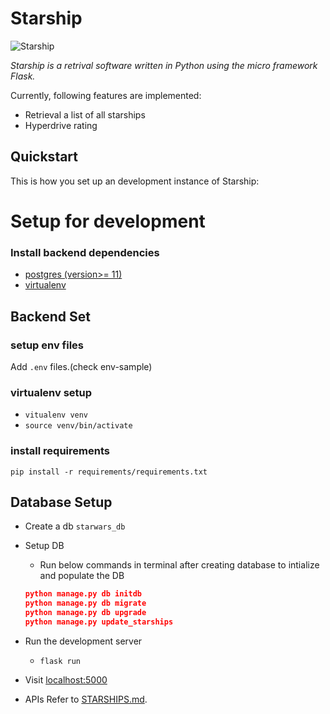 # Starship

![Starship](https://github.com/abhyudaypratap/starships/workflows/Starships%20application/badge.svg)


*Starship is a retrival software written in Python using the micro framework Flask.*

Currently, following features are implemented:

* Retrieval a list of all starships
* Hyperdrive rating



## Quickstart


This is how you set up an development instance of Starship:
# Setup for development

### Install backend dependencies
* [postgres (version>= 11)](https://www.postgresql.org/)
* [virtualenv](https://virtualenv.pypa.io/en/stable/)

## Backend Set
### setup env files
Add `.env` files.(check env-sample)

### virtualenv setup
* `vitualenv venv`
* `source venv/bin/activate`

### install requirements
`pip install -r requirements/requirements.txt`


## Database Setup
* Create a db `starwars_db`
* Setup DB
    * Run below commands in terminal after creating database to intialize and populate the DB
    ```json
    python manage.py db initdb
    python manage.py db migrate
    python manage.py db upgrade
    python manage.py update_starships
    ```


* Run the development server
    * `flask run`
* Visit [localhost:5000](http://localhost:5000)

* APIs
Refer to [STARSHIPS.md](docs/api/STARSHIPS.md).
